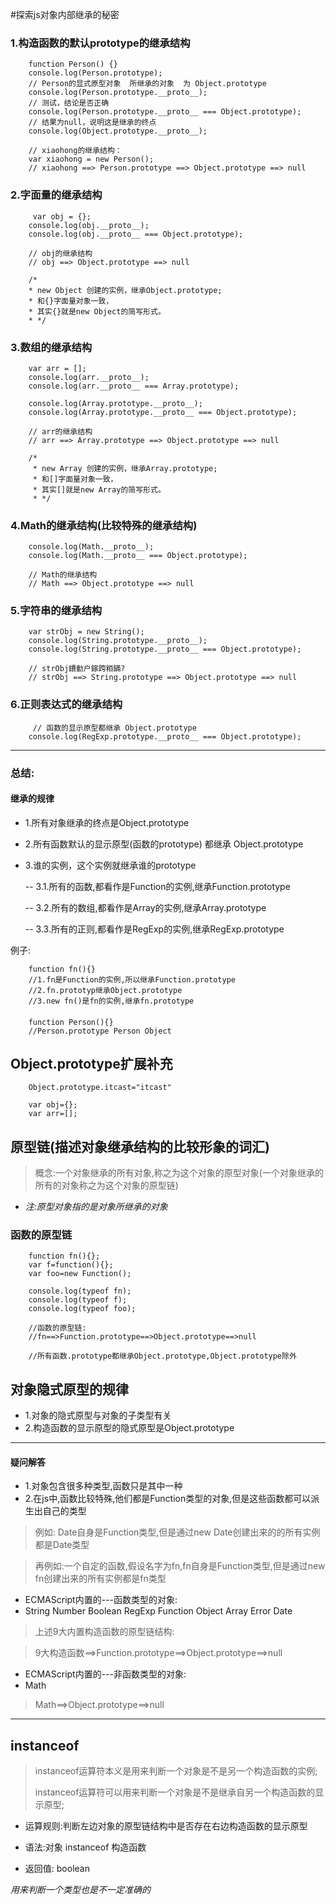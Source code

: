 #探索js对象内部继承的秘密 

### 1.构造函数的默认prototype的继承结构

		function Person() {}
        console.log(Person.prototype);
        // Person的显式原型对象  所继承的对象  为 Object.prototype
        console.log(Person.prototype.__proto__);
        // 测试，结论是否正确
        console.log(Person.prototype.__proto__ === Object.prototype);
        // 结果为null，说明这是继承的终点
        console.log(Object.prototype.__proto__);

        // xiaohong的继承结构：
        var xiaohong = new Person();
        // xiaohong ==> Person.prototype ==> Object.prototype ==> null



### 2.字面量的继承结构

		 var obj = {};
        console.log(obj.__proto__);
        console.log(obj.__proto__ === Object.prototype);

        // obj的继承结构
        // obj ==> Object.prototype ==> null

        /*
        * new Object 创建的实例，继承Object.prototype;
        * 和{}字面量对象一致，
        * 其实{}就是new Object的简写形式。
        * */
### 3.数组的继承结构

		var arr = [];
        console.log(arr.__proto__);
        console.log(arr.__proto__ === Array.prototype);

        console.log(Array.prototype.__proto__);
        console.log(Array.prototype.__proto__ === Object.prototype);

        // arr的继承结构
        // arr ==> Array.prototype ==> Object.prototype ==> null

        /*
         * new Array 创建的实例，继承Array.prototype;
         * 和[]字面量对象一致，
         * 其实[]就是new Array的简写形式。
         * */

### 4.Math的继承结构(比较特殊的继承结构)

		console.log(Math.__proto__);
        console.log(Math.__proto__ === Object.prototype);

        // Math的继承结构
        // Math ==> Object.prototype ==> null

### 5.字符串的继承结构
		var strObj = new String();
        console.log(String.prototype.__proto__);
        console.log(String.prototype.__proto__ === Object.prototype);

        // strObj鐨勭户鎵跨粨鏋?
        // strObj ==> String.prototype ==> Object.prototype ==> null

### 6.正则表达式的继承结构
		 // 函数的显示原型都继承 Object.prototype
        console.log(RegExp.prototype.__proto__ === Object.prototype);


----

### 总结:
#### 继承的规律

- 1.所有对象继承的终点是Object.prototype


- 2.所有函数默认的显示原型(函数的prototype) 都继承 Object.prototype


- 3.谁的实例，这个实例就继承谁的prototype


	-- 3.1.所有的函数,都看作是Function的实例,继承Function.prototype

	-- 3.2.所有的数组,都看作是Array的实例,继承Array.prototype

	-- 3.3.所有的正则,都看作是RegExp的实例,继承RegExp.prototype

例子:

		function fn(){}
		//1.fn是Function的实例,所以继承Function.prototype
		//2.fn.prototyp继承Object.prototype
		//3.new fn()是fn的实例,继承fn.prototype

#### 
		function Person(){}
		//Person.prototype Person Object

## Object.prototype扩展补充

		Object.prototype.itcast="itcast"

		var obj={};
		var arr=[];

## 原型链(描述对象继承结构的比较形象的词汇)

> 概念:一个对象继承的所有对象,称之为这个对象的原型对象(一个对象继承的所有的对象称之为这个对象的原型链)


- *注:原型对象指的是对象所继承的对象*

### 函数的原型链

		function fn(){};
		var f=function(){};
		var foo=new Function();

		console.log(typeof fn);
		console.log(typeof f);
		console.log(typeof foo);

		//函数的原型链:
		//fn==>Function.prototype==>Object.prototype==>null
		
		//所有函数.prototype都继承Object.prototype,Object.prototype除外

## 对象隐式原型的规律

- 1.对象的隐式原型与对象的子类型有关
- 2.构造函数的显示原型的隐式原型是Object.prototype

---
#### 疑问解答
- 1.对象包含很多种类型,函数只是其中一种
- 2.在js中,函数比较特殊,他们都是Function类型的对象,但是这些函数都可以派生出自己的类型


> 例如: Date自身是Function类型,但是通过new Date创建出来的的所有实例都是Date类型


> 再例如:一个自定的函数,假设名字为fn,fn自身是Function类型,但是通过new fn创建出来的所有实例都是fn类型

- ECMAScript内置的---函数类型的对象:
- String Number 	Boolean RegExp Function Object Array Error Date

> 上述9大内置构造函数的原型链结构:

> 9大构造函数==>Function.prototype==>Object.prototype==>null

- ECMAScript内置的---非函数类型的对象:
- Math

> Math==>Object.prototype==>null

---

## instanceof

> instanceof运算符本义是用来判断一个对象是不是另一个构造函数的实例;
> 
> instanceof运算符可以用来判断一个对象是不是继承自另一个构造函数的显示原型;

- 运算规则:判断左边对象的原型链结构中是否存在右边构造函数的显示原型

- 语法:对象 instanceof 构造函数

- 返回值: boolean

*用来判断一个类型也是不一定准确的*




		